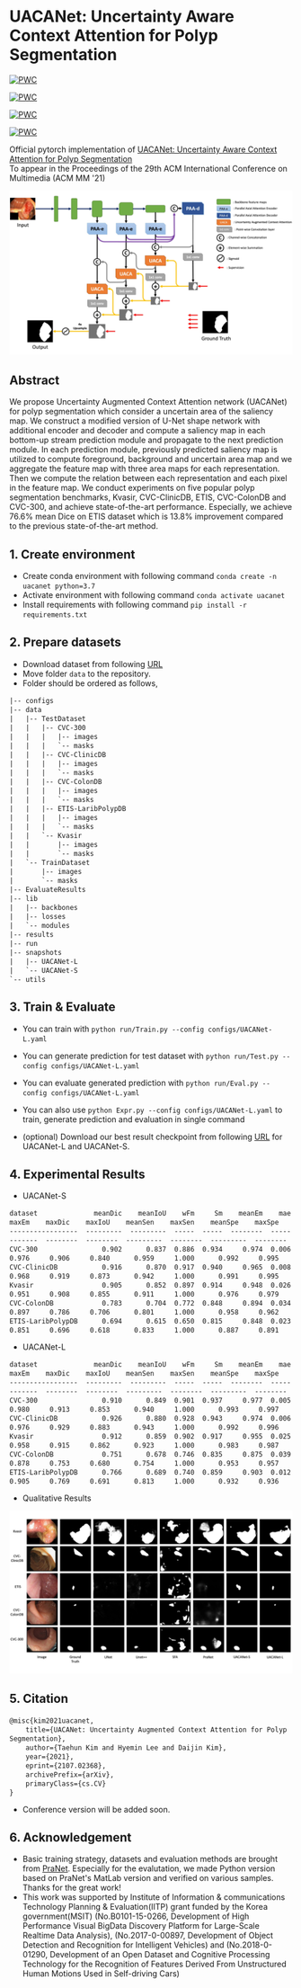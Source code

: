 # UACANet: Uncertainty Aware Context Attention for Polyp Segmentation

[![PWC](https://img.shields.io/endpoint.svg?url=https://paperswithcode.com/badge/uacanet-uncertainty-augmented-context/medical-image-segmentation-on-cvc-colondb)](https://paperswithcode.com/sota/medical-image-segmentation-on-cvc-colondb?p=uacanet-uncertainty-augmented-context)

[![PWC](https://img.shields.io/endpoint.svg?url=https://paperswithcode.com/badge/uacanet-uncertainty-augmented-context/medical-image-segmentation-on-etis)](https://paperswithcode.com/sota/medical-image-segmentation-on-etis?p=uacanet-uncertainty-augmented-context)

[![PWC](https://img.shields.io/endpoint.svg?url=https://paperswithcode.com/badge/uacanet-uncertainty-augmented-context/medical-image-segmentation-on-kvasir-seg)](https://paperswithcode.com/sota/medical-image-segmentation-on-kvasir-seg?p=uacanet-uncertainty-augmented-context)

[![PWC](https://img.shields.io/endpoint.svg?url=https://paperswithcode.com/badge/uacanet-uncertainty-augmented-context/medical-image-segmentation-on-cvc-clinicdb)](https://paperswithcode.com/sota/medical-image-segmentation-on-cvc-clinicdb?p=uacanet-uncertainty-augmented-context)

Official pytorch implementation of [UACANet: Uncertainty Aware Context Attention for Polyp Segmentation](https://arxiv.org/abs/2107.02368)  
To appear in the Proceedings of the 29th ACM International Conference on Multimedia (ACM MM '21)

![Teaser](./figure.jpg)

## Abstract

We propose Uncertainty Augmented Context Attention network (UACANet) for polyp segmentation which consider a uncertain area of the saliency map. We construct a modified version of U-Net shape network with additional encoder and decoder and compute a saliency map in each bottom-up stream prediction module and propagate to the next prediction module. In each prediction module, previously predicted saliency map is utilized to compute foreground, background and uncertain area map and we aggregate the feature map with three area maps for each representation. Then we compute the relation between each representation and each pixel in the feature map. We conduct experiments on five popular polyp segmentation benchmarks, Kvasir, CVC-ClinicDB, ETIS, CVC-ColonDB and CVC-300, and achieve state-of-the-art performance. Especially, we achieve 76.6% mean Dice on ETIS dataset which is 13.8% improvement compared to the previous state-of-the-art method.

## 1. Create environment
  + Create conda environment with following command `conda create -n uacanet python=3.7`
  + Activate environment with following command `conda activate uacanet`
  + Install requirements with following command `pip install -r requirements.txt`
  
## 2. Prepare datasets
  + Download dataset from following [URL](https://drive.google.com/file/d/17Cs2JhKOKwt4usiAYJVJMnXfyZWySn3s/view?usp=sharing)
  + Move folder `data` to the repository.
  + Folder should be ordered as follows,
```
|-- configs
|-- data
|   |-- TestDataset
|   |   |-- CVC-300
|   |   |   |-- images
|   |   |   `-- masks
|   |   |-- CVC-ClinicDB
|   |   |   |-- images
|   |   |   `-- masks
|   |   |-- CVC-ColonDB
|   |   |   |-- images
|   |   |   `-- masks
|   |   |-- ETIS-LaribPolypDB
|   |   |   |-- images
|   |   |   `-- masks
|   |   `-- Kvasir
|   |       |-- images
|   |       `-- masks
|   `-- TrainDataset
|       |-- images
|       `-- masks
|-- EvaluateResults
|-- lib
|   |-- backbones
|   |-- losses
|   `-- modules
|-- results
|-- run
|-- snapshots
|   |-- UACANet-L
|   `-- UACANet-S
`-- utils
```

## 3. Train & Evaluate
  + You can train with `python run/Train.py --config configs/UACANet-L.yaml`
  + You can generate prediction for test dataset with `python run/Test.py --config configs/UACANet-L.yaml`
  + You can evaluate generated prediction with `python run/Eval.py --config configs/UACANet-L.yaml`
  + You can also use `python Expr.py --config configs/UACANet-L.yaml` to train, generate prediction and evaluation in single command
  
  + (optional) Download our best result checkpoint from following [URL](https://drive.google.com/file/d/1C5ag5X_gKR1IHW6fVAHdMggu7ilU1XbC/view?usp=sharing) for UACANet-L and UACANet-S.

## 4. Experimental Results
  + UACANet-S
  ```
  dataset              meanDic    meanIoU    wFm     Sm    meanEm    mae    maxEm    maxDic    maxIoU    meanSen    maxSen    meanSpe    maxSpe
-----------------  ---------  ---------  -----  -----  --------  -----  -------  --------  --------  ---------  --------  ---------  --------
CVC-300                0.902      0.837  0.886  0.934     0.974  0.006    0.976     0.906     0.840      0.959     1.000      0.992     0.995
CVC-ClinicDB           0.916      0.870  0.917  0.940     0.965  0.008    0.968     0.919     0.873      0.942     1.000      0.991     0.995
Kvasir                 0.905      0.852  0.897  0.914     0.948  0.026    0.951     0.908     0.855      0.911     1.000      0.976     0.979
CVC-ColonDB            0.783      0.704  0.772  0.848     0.894  0.034    0.897     0.786     0.706      0.801     1.000      0.958     0.962
ETIS-LaribPolypDB      0.694      0.615  0.650  0.815     0.848  0.023    0.851     0.696     0.618      0.833     1.000      0.887     0.891
  ```
  + UACANet-L
  ```
  dataset              meanDic    meanIoU    wFm     Sm    meanEm    mae    maxEm    maxDic    maxIoU    meanSen    maxSen    meanSpe    maxSpe
-----------------  ---------  ---------  -----  -----  --------  -----  -------  --------  --------  ---------  --------  ---------  --------
CVC-300                0.910      0.849  0.901  0.937     0.977  0.005    0.980     0.913     0.853      0.940     1.000      0.993     0.997
CVC-ClinicDB           0.926      0.880  0.928  0.943     0.974  0.006    0.976     0.929     0.883      0.943     1.000      0.992     0.996
Kvasir                 0.912      0.859  0.902  0.917     0.955  0.025    0.958     0.915     0.862      0.923     1.000      0.983     0.987
CVC-ColonDB            0.751      0.678  0.746  0.835     0.875  0.039    0.878     0.753     0.680      0.754     1.000      0.953     0.957
ETIS-LaribPolypDB      0.766      0.689  0.740  0.859     0.903  0.012    0.905     0.769     0.691      0.813     1.000      0.932     0.936
  ```
  + Qualitative Results 


![results](./results.jpg)
  
## 5. Citation
```
@misc{kim2021uacanet,
    title={UACANet: Uncertainty Augmented Context Attention for Polyp Segmentation},
    author={Taehun Kim and Hyemin Lee and Daijin Kim},
    year={2021},
    eprint={2107.02368},
    archivePrefix={arXiv},
    primaryClass={cs.CV}
}
```
  + Conference version will be added soon.

## 6. Acknowledgement
 + Basic training strategy, datasets and evaluation methods are brought from [PraNet](https://github.com/DengPingFan/PraNet). Especially for the evalutation, we made Python version based on PraNet's MatLab version and verified on various samples. Thanks for the great work!
 + This work was supported by Institute of Information & communications Technology Planning & Evaluation(IITP) grant funded by the Korea government(MSIT) (No.B0101-15-0266, Development of High Performance Visual BigData Discovery Platform for Large-Scale Realtime Data Analysis), (No.2017-0-00897, Development of Object Detection and Recognition for Intelligent Vehicles) and (No.2018-0-01290, Development of an Open Dataset and Cognitive Processing Technology for the Recognition of Features Derived From Unstructured Human Motions Used in Self-driving Cars)
